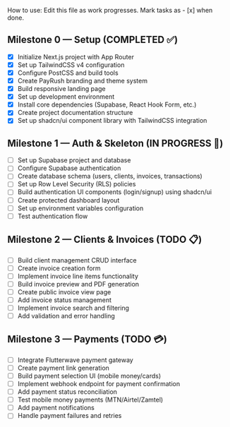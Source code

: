 How to use: Edit this file as work progresses. Mark tasks as - [x] when done.

## Milestone 0 — Setup (COMPLETED ✅)

- [x] Initialize Next.js project with App Router
- [x] Set up TailwindCSS v4 configuration
- [x] Configure PostCSS and build tools
- [x] Create PayRush branding and theme system
- [x] Build responsive landing page
- [x] Set up development environment
- [x] Install core dependencies (Supabase, React Hook Form, etc.)
- [x] Create project documentation structure
- [x] Set up shadcn/ui component library with TailwindCSS integration

## Milestone 1 — Auth & Skeleton (IN PROGRESS 🚧)

- [ ] Set up Supabase project and database
- [ ] Configure Supabase authentication
- [ ] Create database schema (users, clients, invoices, transactions)
- [ ] Set up Row Level Security (RLS) policies
- [ ] Build authentication UI components (login/signup) using shadcn/ui
- [ ] Create protected dashboard layout
- [ ] Set up environment variables configuration
- [ ] Test authentication flow

## Milestone 2 — Clients & Invoices (TODO 📋)

- [ ] Build client management CRUD interface
- [ ] Create invoice creation form
- [ ] Implement invoice line items functionality
- [ ] Build invoice preview and PDF generation
- [ ] Create public invoice view page
- [ ] Add invoice status management
- [ ] Implement invoice search and filtering
- [ ] Add validation and error handling

## Milestone 3 — Payments (TODO 💳)

- [ ] Integrate Flutterwave payment gateway
- [ ] Create payment link generation
- [ ] Build payment selection UI (mobile money/cards)
- [ ] Implement webhook endpoint for payment confirmation
- [ ] Add payment status reconciliation
- [ ] Test mobile money payments (MTN/Airtel/Zamtel)
- [ ] Add payment notifications
- [ ] Handle payment failures and retries